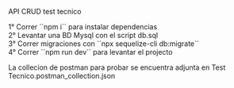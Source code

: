 API CRUD test tecnico

1° Correr ´´npm i´´ para instalar dependencias <br>
2° Levantar una BD Mysql con el script db.sql <br>
3° Correr migraciones con ´´npx sequelize-cli db:migrate´´ <br>
4° Correr ´´npm run dev´´ para levantar el projecto <br>

La collecion de postman para probar se encuentra adjunta en Test Tecnico.postman_collection.json
